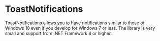 # ToastNotifications
ToastNotifications allows you to have notifications similar to those of Windows 10 even if you develop for Windows 7 or less.
The library is very small and support from .NET Framework 4 or higher.
